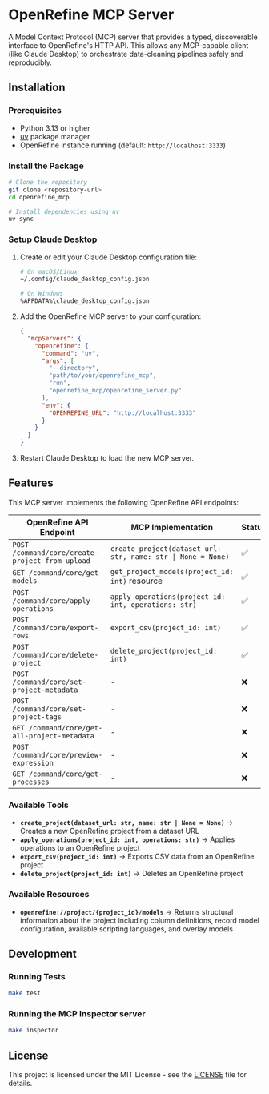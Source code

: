 # OpenRefine MCP Server

A Model Context Protocol (MCP) server that provides a typed, discoverable interface to OpenRefine's HTTP API. This allows any MCP-capable client (like Claude Desktop) to orchestrate data-cleaning pipelines safely and reproducibly.

## Installation

### Prerequisites

- Python 3.13 or higher
- [uv](https://docs.astral.sh/uv/) package manager
- OpenRefine instance running (default: `http://localhost:3333`)

### Install the Package

```bash
# Clone the repository
git clone <repository-url>
cd openrefine_mcp

# Install dependencies using uv
uv sync
```

### Setup Claude Desktop

1. Create or edit your Claude Desktop configuration file:
   ```bash
   # On macOS/Linux
   ~/.config/claude_desktop_config.json

   # On Windows
   %APPDATA%\claude_desktop_config.json
   ```

2. Add the OpenRefine MCP server to your configuration:
   ```json
   {
     "mcpServers": {
       "openrefine": {
         "command": "uv",
         "args": [
           "--directory",
           "path/to/your/openrefine_mcp",
           "run",
           "openrefine_mcp/openrefine_server.py"
         ],
         "env": {
           "OPENREFINE_URL": "http://localhost:3333"
         }
       }
     }
   }
   ```

3. Restart Claude Desktop to load the new MCP server.

## Features

This MCP server implements the following OpenRefine API endpoints:

| OpenRefine API Endpoint | MCP Implementation | Status |
|-------------------------|-------------------|---------|
| `POST /command/core/create-project-from-upload` | `create_project(dataset_url: str, name: str \| None = None)` | ✅ |
| `GET /command/core/get-models` | `get_project_models(project_id: int)` resource | ✅ |
| `POST /command/core/apply-operations` | `apply_operations(project_id: int, operations: str)` | ✅ |
| `POST /command/core/export-rows` | `export_csv(project_id: int)` | ✅ |
| `POST /command/core/delete-project` | `delete_project(project_id: int)` | ✅ |
| `POST /command/core/set-project-metadata` | - | ❌ |
| `POST /command/core/set-project-tags` | - | ❌ |
| `GET /command/core/get-all-project-metadata` | - | ❌ |
| `POST /command/core/preview-expression` | - | ❌ |
| `GET /command/core/get-processes` | - | ❌ |

### Available Tools

- **`create_project(dataset_url: str, name: str | None = None)`** → Creates a new OpenRefine project from a dataset URL
- **`apply_operations(project_id: int, operations: str)`** → Applies operations to an OpenRefine project
- **`export_csv(project_id: int)`** → Exports CSV data from an OpenRefine project
- **`delete_project(project_id: int)`** → Deletes an OpenRefine project

### Available Resources

- **`openrefine://project/{project_id}/models`** → Returns structural information about the project including column definitions, record model configuration, available scripting languages, and overlay models

## Development

### Running Tests

```bash
make test
```

### Running the MCP Inspector server

```bash
make inspector
```

## License

This project is licensed under the MIT License - see the [LICENSE](LICENSE) file for details.
